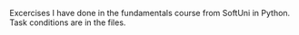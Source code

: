 Excercises I have done in the fundamentals course from SoftUni in Python. Task conditions are in the files.
